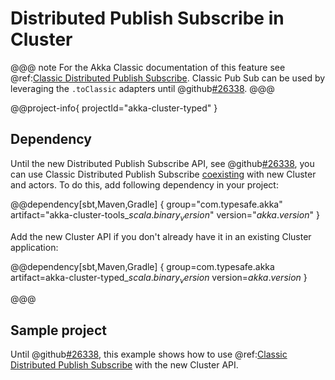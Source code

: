# Distributed Publish Subscribe in Cluster

@@@ note
For the Akka Classic documentation of this feature see @ref:[Classic Distributed Publish Subscribe](../distributed-pub-sub.md).
Classic Pub Sub can be used by leveraging the `.toClassic` adapters until @github[#26338](#26338).
@@@

@@project-info{ projectId="akka-cluster-typed" }

## Dependency

Until the new Distributed Publish Subscribe API, see @github[#26338](#26338), 
you can use Classic Distributed Publish Subscribe 
[coexisting](coexisting.md) with new Cluster and actors. To do this, add following dependency in your project:

@@dependency[sbt,Maven,Gradle] {
  group="com.typesafe.akka"
  artifact="akka-cluster-tools_$scala.binary_version$"
  version="$akka.version$"
}

Add the new Cluster API if you don't already have it in an existing Cluster application:

@@dependency[sbt,Maven,Gradle] {
  group=com.typesafe.akka
  artifact=akka-cluster-typed_$scala.binary_version$
  version=$akka.version$
}

@@@

## Sample project

Until @github[#26338](#26338), this example shows how to use 
@ref:[Classic Distributed Publish Subscribe](../distributed-pub-sub.md) with the new Cluster API.

